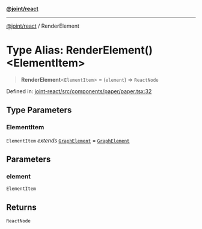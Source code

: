 [**@joint/react**](../README.md)

***

[@joint/react](../README.md) / RenderElement

# Type Alias: RenderElement()\<ElementItem\>

> **RenderElement**\<`ElementItem`\> = (`element`) => `ReactNode`

Defined in: [joint-react/src/components/paper/paper.tsx:32](https://github.com/samuelgja/joint/blob/main/packages/joint-react/src/components/paper/paper.tsx#L32)

## Type Parameters

### ElementItem

`ElementItem` *extends* [`GraphElement`](../interfaces/GraphElement.md) = [`GraphElement`](../interfaces/GraphElement.md)

## Parameters

### element

`ElementItem`

## Returns

`ReactNode`
